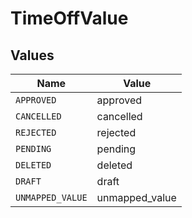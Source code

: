 # TimeOffValue


## Values

| Name             | Value            |
| ---------------- | ---------------- |
| `APPROVED`       | approved         |
| `CANCELLED`      | cancelled        |
| `REJECTED`       | rejected         |
| `PENDING`        | pending          |
| `DELETED`        | deleted          |
| `DRAFT`          | draft            |
| `UNMAPPED_VALUE` | unmapped_value   |